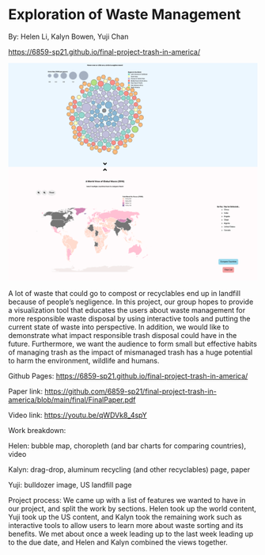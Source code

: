 # Exploration of Waste Management
By: Helen Li, Kalyn Bowen, Yuji Chan

https://6859-sp21.github.io/final-project-trash-in-america/

![Summary Image](https://github.com/6859-sp21/final-project-trash-in-america/blob/main/images/summary_image.png)

A lot of waste that could go to compost or recyclables end up in landfill because of people’s negligence. In this project, our group hopes to provide a visualization tool that educates the users about waste management for more responsible waste disposal by using interactive tools and putting the current state of waste into perspective. In addition, we would like to demonstrate what impact responsible trash disposal could have in the future. Furthermore, we want the audience to form small but effective habits of managing trash as the impact of mismanaged trash has a huge potential to harm the environment, wildlife and humans.

Github Pages: https://6859-sp21.github.io/final-project-trash-in-america/

Paper link: https://github.com/6859-sp21/final-project-trash-in-america/blob/main/final/FinalPaper.pdf

Video link: https://youtu.be/qWDVk8_4spY

Work breakdown:

Helen: bubble map, choropleth (and bar charts for comparing countries), video

Kalyn: drag-drop, aluminum recycling (and other recyclables) page, paper

Yuji: bulldozer image, US landfill page

Project process: We came up with a list of features we wanted to have in our project, and split the work by sections. Helen took up the world content, Yuji took up the US content, and Kalyn took the remaining work such as interactive tools to allow users to learn more about waste sorting and its benefits. We met about once a week leading up to the last week leading up to the due date, and Helen and Kalyn combined the views together. 

